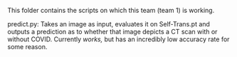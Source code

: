 This folder contains the scripts on which this team (team 1) is working.

predict.py: Takes an image as input, evaluates it on Self-Trans.pt and outputs a prediction as to whether that image depicts a CT scan with or without COVID.
Currently *works,* but has an incredibly low accuracy rate for some reason.
